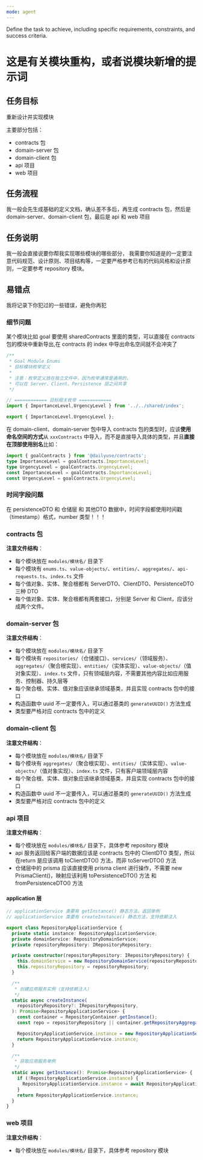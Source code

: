```yaml
---
mode: agent
---
```

Define the task to achieve, including specific requirements, constraints, and success criteria.

# 这是有关模块重构，或者说模块新增的提示词

## 任务目标

重新设计并实现模块

主要部分包括：
- contracts 包
- domain-server 包
- domain-client 包
- api 项目
- web 项目

## 任务流程

我一般会先生成基础的定义文档，确认差不多后，再生成 contracts 包，然后是 domain-server、domain-client 包，最后是 api 和 web 项目

## 任务说明

我一般会直接说要你帮我实现哪些模块的哪些部分，
我需要你知道是的一定要注意代码规范、设计原则、项目结构等，一定要严格参考已有的代码风格和设计原则，一定要参考 repository 模块。

## 易错点

我将记录下你犯过的一些错误，避免你再犯

### 细节问题

某个模块比如 goal 要使用 sharedContracts 里面的类型，可以直接在 contracts 包的模块中重新导出,在 contracts 的 index 中导出命名空间就不会冲突了

```ts
/**
 * Goal Module Enums
 * 目标模块枚举定义
 *
 * 注意：枚举定义放在独立文件中，因为枚举通常是通用的，
 * 可以在 Server、Client、Persistence 层之间共享
 */

// ============ 目标相关枚举 ============
import { ImportanceLevel,UrgencyLevel } from '../../shared/index';

export { ImportanceLevel,UrgencyLevel };
```

在 domain-client、domain-server 包中导入 contracts 包的类型时，应该**使用命名空间的方式**从 `xxxContracts` 中导入，而不是直接导入具体的类型，并且**直接在顶部使用别名**比如：
```ts
import { goalContracts } from '@dailyuse/contracts';
type ImportanceLevel = goalContracts.ImportanceLevel;
type UrgencyLevel = goalContracts.UrgencyLevel;
const ImportanceLevel = goalContracts.ImportanceLevel;
const UrgencyLevel = goalContracts.UrgencyLevel;
```

### 时间字段问题

在 persistenceDTO 和 仓储层 和 其他DTO 数据中，时间字段都使用时间戳（timestamp）格式，number 类型！！！

### contracts 包

**注意文件结构**：
- 每个模块放在 `modules/模块名/` 目录下
- 每个模块有 `enums.ts`、`value-objects/`、`entities/`、`aggregates/`、`api-requests.ts`、`index.ts` 文件
- 每个值对象、实体、聚合根都有 ServerDTO、ClientDTO、PersistenceDTO 三种 DTO
- 每个值对象、实体、聚合根都有两套接口，分别是 Server 和 Client，应该分成两个文件。

### domain-server 包

**注意文件结构**：
- 每个模块放在 `modules/模块名/` 目录下
- 每个模块有 `repositories/`（仓储接口）、`services/`（领域服务）、`aggregates/`（聚合根实现）、`entities/`（实体实现）、`value-objects/`（值对象实现）、`index.ts` 文件，只有领域层内容，不需要其他内容比如应用服务、控制器、持久层等
- 每个聚合根、实体、值对象应该继承领域基类，并且实现 contracts 包中的接口
- 构造函数中 uuid 不一定要传入，可以通过基类的 `generateUUID()` 方法生成
- 类型要严格对应 contracts 包中的定义

### domain-client 包

**注意文件结构**：
- 每个模块放在 `modules/模块名/` 目录下
- 每个模块有 `aggregates/`（聚合根实现）、`entities/`（实体实现）、`value-objects/`（值对象实现）、`index.ts` 文件，只有客户端领域层内容
- 每个聚合根、实体、值对象应该继承领域基类，并且实现 contracts 包中的接口
- 构造函数中 uuid 不一定要传入，可以通过基类的 `generateUUID()` 方法生成
- 类型要严格对应 contracts 包中的定义

### api 项目

**注意文件结构**：
- 每个模块放在 `modules/模块名/` 目录下，具体参考 repository 模块
- api 服务返回给客户端的数据应该是 contracts 包中的 ClientDTO 类型，所以在return 是应该调用 toClientDTO() 方法，而非 toServerDTO() 方法
- 仓储层中的 prisma 应该直接使用 prisma client 进行操作，不需要 new PrismaClient()，映射应该利用 toPersistenceDTO() 方法 和 fromPersistenceDTO() 方法

#### application 层

```ts
// applicationService 类要有 getInstance() 静态方法，返回单例
// applicationService 类要有 createInstance() 静态方法，支持依赖注入

export class RepositoryApplicationService {
  private static instance: RepositoryApplicationService;
  private domainService: RepositoryDomainService;
  private repositoryRepository: IRepositoryRepository;

  private constructor(repositoryRepository: IRepositoryRepository) {
    this.domainService = new RepositoryDomainService(repositoryRepository);
    this.repositoryRepository = repositoryRepository;
  }

  /**
   * 创建应用服务实例（支持依赖注入）
   */
  static async createInstance(
    repositoryRepository?: IRepositoryRepository,
  ): Promise<RepositoryApplicationService> {
    const container = RepositoryContainer.getInstance();
    const repo = repositoryRepository || container.getRepositoryAggregateRepository();

    RepositoryApplicationService.instance = new RepositoryApplicationService(repo);
    return RepositoryApplicationService.instance;
  }

  /**
   * 获取应用服务单例
   */
  static async getInstance(): Promise<RepositoryApplicationService> {
    if (!RepositoryApplicationService.instance) {
      RepositoryApplicationService.instance = await RepositoryApplicationService.createInstance();
    }
    return RepositoryApplicationService.instance;
  }
}
```

### web 项目

**注意文件结构**：
- 每个模块放在 `modules/模块名/` 目录下，具体参考 repository 模块
